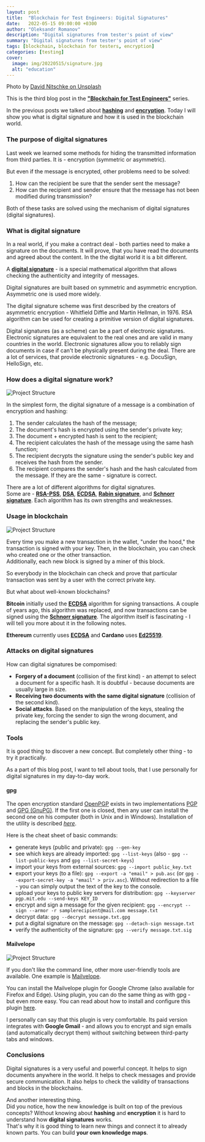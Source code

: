 ```yaml
---
layout: post
title:  "Blockchain for Test Engineers: Digital Signatures"
date:   2022-05-15 09:00:00 +0300
author: "Oleksandr Romanov"
description: "Digital signatures from tester's point of view"
summary: "Digital signatures from tester's point of view"
tags: [blockchain, blockchain for testers, encryption]
categories: [testing]
cover:
  image: img/20220515/signature.jpg
  alt: "education"
---
```


Photo by [David Nitschke on Unsplash](https://unsplash.com/photos/pegxjW_1YOU?utm_source=unsplash&utm_medium=referral&utm_content=creditShareLink)

This is the third blog post in the [**"Blockchain for Test Engineers"**](https://testengineeringnotes.com/posts/2022-04-24-blockchain-testing-mindmap/) series.  

In the previous posts we talked about **[hashing](https://testengineeringnotes.com/posts/2022-05-01-bchain-testing-1-hashing/)** and **[encryption](https://testengineeringnotes.com/posts/2022-05-08-bchain-testing-2-encryption/)**. Today I will show you what is digital signature and how it is used in the blockchain world.

### The purpose of digital signatures
Last week we learned some methods for hiding the transmitted information from third parties. It is - encryption (symmetric or asymmetric).

But even if the message is encrypted, other problems need to be solved:
1. How can the recipient be sure that the sender sent the message?
2. How can the recipient and sender ensure that the message has not been modified during transmission?  

Both of these tasks are solved using the mechanism of digital signatures (digital signatures).

### What is digital signature
In a real world, if you make a contract deal - both parties need to make a signature on the documents. It will prove, that you have read the documents and agreed about the content. In the the digital world it is a bit different. 

A **[digital signature](https://en.wikipedia.org/wiki/Digital_signature)** - is a special mathematical algorithm that allows checking the authenticity and integrity of messages.  

Digital signatures are built based on symmetric and asymmetric encryption. Asymmetric one is used more widely.  

The digital signature scheme was first described by the creators of asymmetric encryption - Whitfield Diffie and Martin Hellman, in 1976. RSA algorithm can be used for creating a primitive version of digital signatures.  

Digital signatures (as a scheme) can be a part of electronic signatures. Electronic signatures are equivalent to the real ones and are valid in many countries in the world. Electronic signatures allow you to reliably sign documents in case if can't be physically present during the deal. 
There are a lot of services, that provide electronic signatures - e.g. DocuSign, HelloSign, etc.

### How does a digital signature work?

![Project Structure](/img/20220515/howsignworks.png)

In the simplest form, the digital signature of a message is a combination of encryption and hashing:
 1. The sender calculates the hash of the message;
 2. The document's hash is encrypted using the sender's private key;
 3. The document + encrypted hash is sent to the recipient;
 4. The recipient calculates the hash of the message using the same hash function;
 5. The recipient decrypts the signature using the sender's public key and receives the hash from the sender.
 6. The recipient compares the sender's hash and the hash calculated from the message. If they are the same - signature is correct. 

There are a lot of different algorithms for digital signatures.  
Some are - **[RSA-PSS](https://en.wikipedia.org/wiki/RSA_(algorithm))**, **[DSA](https://en.wikipedia.org/wiki/Digital_Signature_Algorithm)**, **[ECDSA](https://en.wikipedia.org/wiki/Elliptic_Curve_Digital_Signature_Algorithm)**, **[Rabin signature](https://en.wikipedia.org/wiki/Rabin_signature_algorithm)**, and **[Schnorr signature](https://en.wikipedia.org/wiki/Schnorr_signature)**. Each algorithm has its own strengths and weaknesses. 

### Usage in blockchain

![Project Structure](/img/20220515/signblockchain.png)

Every time you make a new transaction in the wallet, "under the hood," the transaction is signed with your key. Then, in the blockchain, you can check who created one or the other transaction.  
Additionally, each new block is signed by a miner of this block.  

So everybody in the blockchain can check and prove that particular transaction was sent by a user with the correct private key.

But what about well-known blockchains?

**Bitcoin** initially used the **[ECDSA](https://en.wikipedia.org/wiki/Elliptic_Curve_Digital_Signature_Algorithm)** algorithm for signing transactions. A couple of years ago, this algorithm was replaced, and now transactions can be signed using the **[Schnorr signature](https://en.wikipedia.org/wiki/Schnorr_signature)**. The algorithm itself is fascinating - I will tell you more about it in the following notes.  

**Ethereum** currently uses **[ECDSA](https://en.wikipedia.org/wiki/Elliptic_Curve_Digital_Signature_Algorithm)** and **Cardano** uses **[Ed25519](https://en.wikipedia.org/wiki/Curve25519)**.

### Attacks on digital signatures
How can digital signatures be compomised:
 - **Forgery of a document** (collision of the first kind) - an attempt to select a document for a specific hash. It is doubtful - because documents are usually large in size.
 - **Receiving two documents with the same digital signature** (collision of the second kind).
 - **Social attacks**. Based on the manipulation of the keys, stealing the private key, forcing the sender to sign the wrong document, and replacing the sender's public key.

### Tools
It is good thing to discover a new concept. But completely other thing - to try it practically.  

As a part of this blog post, I want to tell about tools, that I use personally for digital signatures in my day-to-day work.

#### gpg

The open encryption standard [OpenPGP](https://www.openpgp.org/) exists in two implementations [PGP](https://en.wikipedia.org/wiki/Pretty_Good_Privacy) and [GPG (GnuPG)](https://en.wikipedia.org/wiki/GNU_Privacy_Guard). If the first one is closed, then any user can install the second one on his computer (both in Unix and in Windows).
Installation of the utility is described *[here](https://gpgtools.org/)*.

Here is the cheat sheet of basic commands:
 - generate keys (public and private): `gpg --gen-key`
 - see which keys are already imported: `gpg --list-keys` (also - `gpg --list-public-keys` and `gpg --list-secret-keys`)
 - import your keys from external sources: `gpg --import public_key.txt`
 - export your keys (to a file): `gpg --export -a "email" > pub.asc` (or `gpg --export-secret-key -a "email" > priv.asc`). Without redirection to a file - you can simply output the text of the key to the console.
 - upload your keys to public key servers for distribution: `gpg --keyserver pgp.mit.edu --send-keys KEY_ID`
 - encrypt and sign a message for the given recipient: `gpg --encrypt --sign --armor -r samplerecipient@mail.com message.txt`
 - decrypt data: `gpg --decrypt message.txt.gpg`
 - put a digital signature on the message: `gpg --detach-sign message.txt`
 - verify the authenticity of the signature: `gpg --verify message.txt.sig`


#### Mailvelope

![Project Structure](/img/20220515/mailvelope.png)

If you don't like the command line, other more user-friendly tools are available. One example is [Mailvelope](https://mailvelope.com/en).  

You can install the Mailvelope plugin for Google Chrome (also available for Firefox and Edge). Using plugin, you can do the same thing as with gpg - but even more easy. You can read about how to install and configure this plugin [here](https://mailvelope.com/en/help#configuration).

I personally can say that this plugin is very comfortable. Its paid version integrates with **Google Gmail** - and allows you to encrypt and sign emails (and automatically decrypt them) without switching between third-party tabs and windows.

### Conclusions
Digital signatures is a very useful and powerful concept. It helps to sign documents anywhere in the world. It helps to check messages and provide secure communication. It also helps to check the validity of transactions and blocks in the blockchains. 

And another interesting thing.  
Did you notice, how the new knowledge is built on top of the previous concepts? Without knowing about **hashing** and **encryption** it is hard to understand how **digital signatures** works.  
That's why it is good thing to learn new things and connect it to already known parts. You can build **your own knowledge maps**. 





